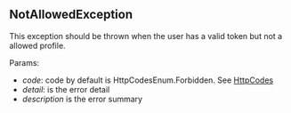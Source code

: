 ## NotAllowedException

This exception should be thrown when the user has a valid token but not a allowed profile.

Params:

 - *code*: code by default is HttpCodesEnum.Forbidden. See [HttpCodes](../shared/enum/http-code-enum.md)
 - *detail*: is the error detail
 - *description* is the error summary